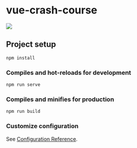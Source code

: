 # vue-crash-course

<img src='https://senior.ua/storage/article/content/8433fb21-d3a8-4423-8dda-0d28d1839bf8.jpeg'>

## Project setup
```
npm install
```

### Compiles and hot-reloads for development
```
npm run serve
```

### Compiles and minifies for production
```
npm run build
```

### Customize configuration
See [Configuration Reference](https://cli.vuejs.org/config/).
